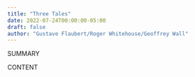 ```yaml
---
title: "Three Tales"
date: 2022-07-24T00:00:00-05:00
draft: false
author: "Gustave Flaubert/Roger Whitehouse/Geoffrey Wall"
---
```


SUMMARY

<!--more-->

CONTENT